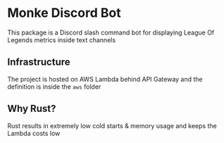 # Monke Discord Bot

This package is a Discord slash command bot for displaying League Of Legends metrics inside text channels

## Infrastructure

The project is hosted on AWS Lambda behind API Gateway and the definition is inside the `aws` folder 


## Why Rust?

Rust results in extremely low cold starts & memory usage and keeps the Lambda costs low
